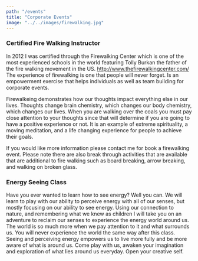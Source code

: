 ```yaml
---
path: "/events"
title: "Corporate Events"
image: "../../images/firewalking.jpg"
---
```


### Certified Fire Walking Instructor

In 2012 I was certified through the Firewalking Center which is one of the most experienced schools in the world featuring Tolly Burkan the father of the fire walking movement in the US. http://www.thefirewalkingcenter.com/ The experience of firewalking is one that people will never forget. Is an empowerment exercise that helps individuals as well as team building for corporate events.

Firewalkeing demonstrates how our thoughts impact everything else in our lives. Thoughts change brain chemistry, which changes our body chemistry, which changes our lives. When you are walking over the coals you must pay close attention to your thoughts since that will determine if you are going to have a positive experience or not. It is an example of extreme spirituality, a moving meditation, and a life changing experience for people to achieve their goals.

If you would like more information please contact me for book a firewalking event. Please note there are also break through activities that are available that are additional to fire walking such as board breaking, arrow breaking, and walking on broken glass.


### Energy Seeing Class

Have you ever wanted to learn how to see energy? Well you can. We will learn to play with our ability to perceive energy with all of our senses, but mostly focusing on our ability to see energy. Using our connection to nature, and remembering what we knew as children I will take you on an adventure to reclaim our senses to experience the energy world around us. The world is so much more when we pay attention to it and what surrounds us. You will never experience the world the same way after this class. Seeing and perceiving energy empowers us to live more fully and be more aware of what is around us. Come play with us, awaken your imagination and exploration of what lies around us everyday. Open your creative self.
